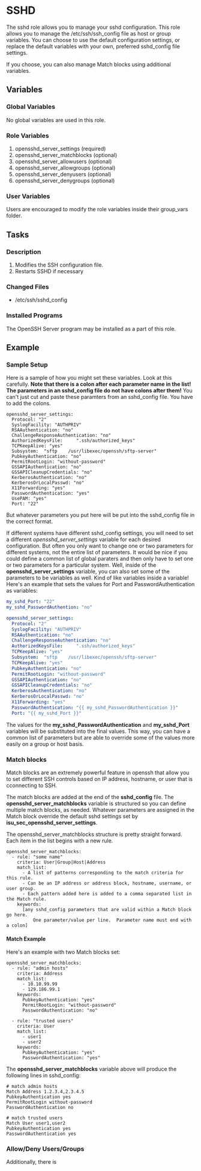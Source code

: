 # SSHD
 
The sshd role allows you to manage your sshd configuration.  This role allows you to manage the /etc/ssh/ssh_config file as host or group variables. You can choose to use the default configuration settings, or replace the default variables with your own, preferred sshd_config file settings.

If you choose, you can also manage Match blocks using additional variables.


## Variables

### Global Variables
No global variables are used in this role.

### Role Variables
1. opensshd_server_settings (required)
1. opensshd_server_matchblocks (optional)
1. opensshd_server_allowusers (optional)
1. opensshd_server_allowgroups (optional)
1. opensshd_server_denyusers (optional)
1. opensshd_server_denygroups (optional)

### User Variables
Users are encouraged to modify the role variables inside their group_vars folder.


## Tasks

### Description
1. Modifies the SSH configuration file.
1. Restarts SSHD if necessary


### Changed Files
- /etc/ssh/sshd_config

### Installed Programs
The OpenSSH Server program may be installed as a part of this role.

## Example

### Sample Setup

Here is a sample of how you might set these variables.  Look at this carefully.  **Note that there is a colon after each parameter name in the list!  The parameters in an sshd_config file do not have colons after them!** You can't just cut and paste these paramters from an sshd_config file. You have to add the colons.
```
opensshd_server_settings:
  Protocol: "2"
  SyslogFacility: "AUTHPRIV"
  RSAAuthentication: "no"
  ChallengeResponseAuthentication: "no"
  AuthorizedKeysFile:     ".ssh/authorized_keys"
  TCPKeepAlive: "yes"
  Subsystem:  "sftp    /usr/libexec/openssh/sftp-server"
  PubkeyAuthentication: "no"
  PermitRootLogin: "without-password"
  GSSAPIAuthentication: "no"
  GSSAPICleanupCredentials: "no"
  KerberosAuthentication: "no"
  KerberosOrLocalPasswd: "no"
  X11Forwarding: "yes"
  PasswordAuthentication: "yes"
  UsePAM: "yes"
  Port: "22"

```

But whatever parameters you put here will be put into the sshd_config file in the correct format.

If different systems have different sshd_config settings, you will need to set a different *opensshd_server_settings* variable for each desired configuration.  But often you only want to change one or two parameters for different systems, not the entire list of parameters. It would be nice if you could define a common list of global paraters and then only have to set one or two parameters for a particular system.  Well, inside of the **opensshd_server_settings** variable, you can also set some of the parameters to be variables as well.  Kind of like variables inside a variable!  Here's an example that sets the values for Port and PasswordAuthentication as variables:
```yaml
my_sshd_Port: "22"
my_sshd_PasswordAuthention: "no"

opensshd_server_settings:
  Protocol: "2"
  SyslogFacility: "AUTHPRIV"
  RSAAuthentication: "no"
  ChallengeResponseAuthentication: "no"
  AuthorizedKeysFile:     ".ssh/authorized_keys"
  TCPKeepAlive: "yes"
  Subsystem:  "sftp    /usr/libexec/openssh/sftp-server"
  TCPKeepAlive: "yes"
  PubkeyAuthentication: "no"
  PermitRootLogin: "without-password"
  GSSAPIAuthentication: "no"
  GSSAPICleanupCredentials: "no"
  KerberosAuthentication: "no"
  KerberosOrLocalPasswd: "no"
  X11Forwarding: "yes"
  PasswordAuthentication: "{{ my_sshd_PasswordAuthentication }}"
  Port: "{{ my_sshd_Port }}"
```

The values for the **my_sshd_PasswordAuthentication** and **my_sshd_Port** variables will be substituted into the final values.  This way, you can have a common list of parameters but are able to override some of the values more easily on a group or host basis.

### Match blocks
Match blocks are an extremely powerful feature in openssh that allow you to set different SSH controls based on IP address, hostname,  or user that is cconnecting to SSH.

The match blocks are added at the end of the **sshd_config** file.  The **opensshd_server_matchblocks** variable is structured so you can define multiple match blocks, as needed.  Whatever parameters are assigned in the Match block override the default sshd settings set by **isu_sec_opensshd_server_settings**.

The opensshd_server_matchblocks structure is pretty straight forward.  Each item in the list begins with a new rule.

```
opensshd_server_matchblocks:
  - rule: "some name"
    criteria: User|Group|Host|Address
    match_list:
      - A list of patterns corresponding to the match criteria for this rule.
      - Can be an IP address or address block, hostname, username, or user group.
      - Each pattern added here is added to a comma separated list in the Match rule.
    keywords:
      [any sshd_config parameters that are valid within a Match block go here.
          One parameter/value per line.  Parameter name must end with a colon]
```

#### Match Example
Here's an example with two Match blocks set:

```
opensshd_server_matchblocks:
  - rule: "admin hosts"
    criteria: Address
    match_list:
      - 10.10.99.99
      - 129.186.99.1
    keywords:
      PubkeyAuthentication: "yes"
      PermitRootLogin: "without-password"
      PasswordAuthentication: "no"

  - rule: "trusted users"
    criteria: User
    match_list:
      - user1
      - user2
    keywords:
      PubkeyAuthentication: "yes"
      PasswordAuthentication: "yes"
```

The **opensshd_server_matchblocks** variable above will produce the following lines in sshd_config:

```
# match admin hosts
Match Address 1.2.3.4,2.3.4.5
PubkeyAuthentication yes
PermitRootLogin without-password
PasswordAuthentication no

# match trusted users
Match User user1,user2
PubkeyAuthentication yes
PasswordAuthentication yes
```

### Allow/Deny Users/Groups
Additionally, there is
